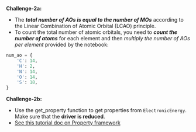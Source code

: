 **Challenge-2a:**
* The **_total number of AOs is equal to the number of MOs_** according to the Linear Combination of Atomic Orbital (LCAO) principle.
* To count the total number of atomic orbitals, you need to _**count the number of atoms**_ for each element and then _multiply the number of AOs per element_ provided by the notebook:
```python
num_ao = {
    'C': 14,
    'H': 2,
    'N': 14,
    'O': 14,
    'S': 18,
}
```

**Challenge-2b:**
* Use the get_property function to get properties from `ElectronicEnergy`. Make sure that the **driver is reduced**.
* [See this tutorial doc on Property framework](https://qiskit.org/documentation/nature/tutorials/08_property_framework.html)
